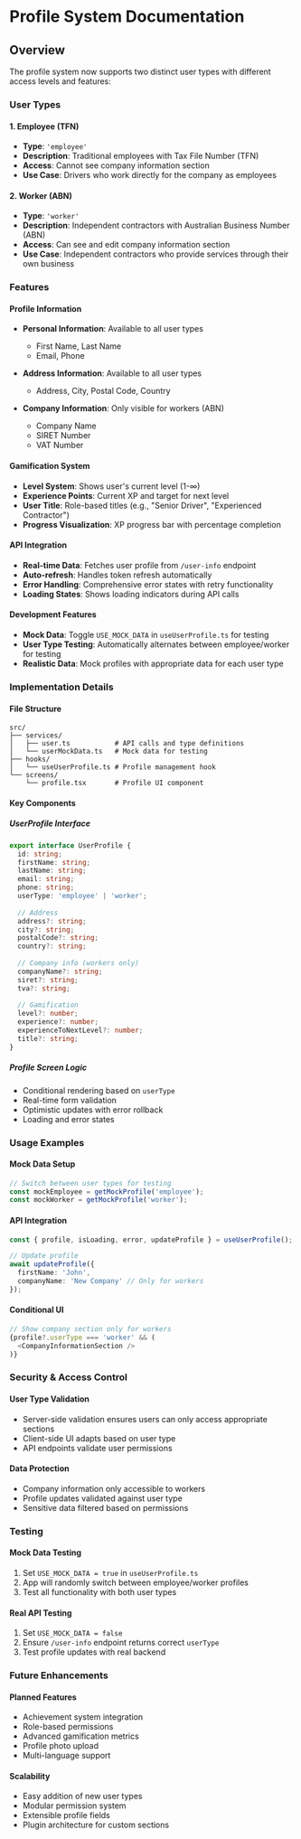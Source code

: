 # Profile System Documentation

## Overview
The profile system now supports two distinct user types with different access levels and features:

### User Types

#### 1. Employee (TFN)
- **Type**: `'employee'`
- **Description**: Traditional employees with Tax File Number (TFN)
- **Access**: Cannot see company information section
- **Use Case**: Drivers who work directly for the company as employees

#### 2. Worker (ABN)
- **Type**: `'worker'`
- **Description**: Independent contractors with Australian Business Number (ABN)  
- **Access**: Can see and edit company information section
- **Use Case**: Independent contractors who provide services through their own business

### Features

#### Profile Information
- **Personal Information**: Available to all user types
  - First Name, Last Name
  - Email, Phone
  
- **Address Information**: Available to all user types
  - Address, City, Postal Code, Country

- **Company Information**: Only visible for workers (ABN)
  - Company Name
  - SIRET Number
  - VAT Number

#### Gamification System
- **Level System**: Shows user's current level (1-∞)
- **Experience Points**: Current XP and target for next level
- **User Title**: Role-based titles (e.g., "Senior Driver", "Experienced Contractor")
- **Progress Visualization**: XP progress bar with percentage completion

#### API Integration
- **Real-time Data**: Fetches user profile from `/user-info` endpoint
- **Auto-refresh**: Handles token refresh automatically
- **Error Handling**: Comprehensive error states with retry functionality
- **Loading States**: Shows loading indicators during API calls

#### Development Features
- **Mock Data**: Toggle `USE_MOCK_DATA` in `useUserProfile.ts` for testing
- **User Type Testing**: Automatically alternates between employee/worker for testing
- **Realistic Data**: Mock profiles with appropriate data for each user type

### Implementation Details

#### File Structure
```
src/
├── services/
│   ├── user.ts           # API calls and type definitions
│   └── userMockData.ts   # Mock data for testing
├── hooks/
│   └── useUserProfile.ts # Profile management hook
└── screens/
    └── profile.tsx       # Profile UI component
```

#### Key Components

##### UserProfile Interface
```typescript
export interface UserProfile {
  id: string;
  firstName: string;
  lastName: string;
  email: string;
  phone: string;
  userType: 'employee' | 'worker';
  
  // Address
  address?: string;
  city?: string;
  postalCode?: string;
  country?: string;
  
  // Company info (workers only)
  companyName?: string;
  siret?: string;
  tva?: string;
  
  // Gamification
  level?: number;
  experience?: number;
  experienceToNextLevel?: number;
  title?: string;
}
```

##### Profile Screen Logic
- Conditional rendering based on `userType`
- Real-time form validation
- Optimistic updates with error rollback
- Loading and error states

### Usage Examples

#### Mock Data Setup
```typescript
// Switch between user types for testing
const mockEmployee = getMockProfile('employee');
const mockWorker = getMockProfile('worker');
```

#### API Integration
```typescript
const { profile, isLoading, error, updateProfile } = useUserProfile();

// Update profile
await updateProfile({
  firstName: 'John',
  companyName: 'New Company' // Only for workers
});
```

#### Conditional UI
```typescript
// Show company section only for workers
{profile?.userType === 'worker' && (
  <CompanyInformationSection />
)}
```

### Security & Access Control

#### User Type Validation
- Server-side validation ensures users can only access appropriate sections
- Client-side UI adapts based on user type
- API endpoints validate user permissions

#### Data Protection
- Company information only accessible to workers
- Profile updates validated against user type
- Sensitive data filtered based on permissions

### Testing

#### Mock Data Testing
1. Set `USE_MOCK_DATA = true` in `useUserProfile.ts`
2. App will randomly switch between employee/worker profiles
3. Test all functionality with both user types

#### Real API Testing
1. Set `USE_MOCK_DATA = false`
2. Ensure `/user-info` endpoint returns correct `userType`
3. Test profile updates with real backend

### Future Enhancements

#### Planned Features
- Achievement system integration
- Role-based permissions
- Advanced gamification metrics
- Profile photo upload
- Multi-language support

#### Scalability
- Easy addition of new user types
- Modular permission system
- Extensible profile fields
- Plugin architecture for custom sections